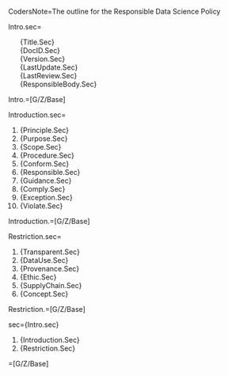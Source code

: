 CodersNote=The outline for the Responsible Data Science Policy

Intro.sec=<ul type="none">{Title.Sec}</li><li>{DocID.Sec}</li><li>{Version.Sec}</li><li>{LastUpdate.Sec}</li><li>{LastReview.Sec}</li><li>{ResponsibleBody.Sec}</li></ul>

Intro.=[G/Z/Base]

Introduction.sec=<ol><li>{Principle.Sec}</li><li>{Purpose.Sec}</li><li>{Scope.Sec}</li><li>{Procedure.Sec}</li><li>{Conform.Sec}</li><li>{Responsible.Sec}</li><li>{Guidance.Sec}</li><li>{Comply.Sec}</li><li>{Exception.Sec}</li><li>{Violate.Sec}</li></ol>

Introduction.=[G/Z/Base]

Restriction.sec=<ol><li>{Transparent.Sec}</li><li>{DataUse.Sec}</li><li>{Provenance.Sec}</li><li>{Ethic.Sec}</li><li>{SupplyChain.Sec}</li><li>{Concept.Sec}</li></ol>

Restriction.=[G/Z/Base]

sec={Intro.sec}<ol><li>{Introduction.Sec}</li><li>{Restriction.Sec}</li></ol>

=[G/Z/Base]
